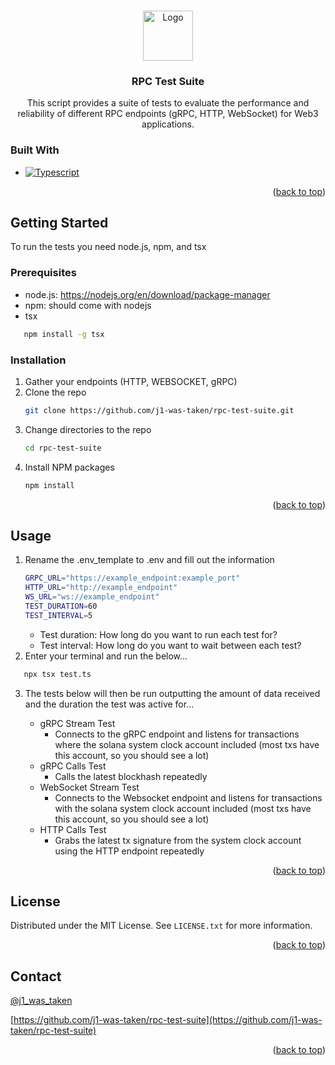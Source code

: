 <!-- Improved compatibility of back to top link: See: https://github.com/othneildrew/Best-README-Template/pull/73 -->

<a id="readme-top"></a>

<!--
*** Thanks for checking out the Best-README-Template. If you have a suggestion
*** that would make this better, please fork the repo and create a pull request
*** or simply open an issue with the tag "enhancement".
*** Don't forget to give the project a star!
*** Thanks again! Now go create something AMAZING! :D
-->

<!-- PROJECT SHIELDS -->
<!--
*** I'm using markdown "reference style" links for readability.
*** Reference links are enclosed in brackets [ ] instead of parentheses ( ).
*** See the bottom of this document for the declaration of the reference variables
*** for contributors-url, forks-url, etc. This is an optional, concise syntax you may use.
*** https://www.markdownguide.org/basic-syntax/#reference-style-links
-->

<!-- PROJECT LOGO -->
<br />
<div align="center">
  <a href="https://github.com/j1-was-taken/rpc-test-suite">
    <img src="images/logo.png" alt="Logo" width="80" height="80">
  </a>

<h3 align="center">RPC Test Suite</h3>

  <p align="center">
    This script provides a suite of tests to evaluate the performance and reliability of different RPC endpoints (gRPC, HTTP, WebSocket) for Web3 applications.
    </p>
</div>

### Built With

- [![Typescript][Typescript]][Typescript-url]

<p align="right">(<a href="#readme-top">back to top</a>)</p>

<!-- GETTING STARTED -->

## Getting Started

To run the tests you need node.js, npm, and tsx

### Prerequisites

- node.js: https://nodejs.org/en/download/package-manager
- npm: should come with nodejs
- tsx

```sh
   npm install -g tsx
```

### Installation

1. Gather your endpoints (HTTP, WEBSOCKET, gRPC)
2. Clone the repo
   ```sh
   git clone https://github.com/j1-was-taken/rpc-test-suite.git
   ```
3. Change directories to the repo
   ```sh
   cd rpc-test-suite
   ```
3. Install NPM packages
   ```sh
   npm install
   ```

<p align="right">(<a href="#readme-top">back to top</a>)</p>

<!-- USAGE EXAMPLES -->

## Usage

1. Rename the .env_template to .env and fill out the information
   ```sh
   GRPC_URL="https://example_endpoint:example_port"
   HTTP_URL="http://example_endpoint"
   WS_URL="ws://example_endpoint"
   TEST_DURATION=60
   TEST_INTERVAL=5
   ```
   - Test duration: How long do you want to run each test for?
   - Test interval: How long do you want to wait between each test?
2. Enter your terminal and run the below...

```sh
   npx tsx test.ts
```

3. The tests below will then be run outputting the amount of data received and the duration the test was active for...

   - gRPC Stream Test
      - Connects to the gRPC endpoint and listens for transactions where the solana system clock account included (most txs have this account, so you should see a lot)
   - gRPC Calls Test
      - Calls the latest blockhash repeatedly
   - WebSocket Stream Test 
      - Connects to the Websocket endpoint and listens for transactions with the solana system clock account included (most txs have this account, so you should see a lot)
   - HTTP Calls Test
      - Grabs the latest tx signature from the system clock account using the HTTP endpoint repeatedly

<p align="right">(<a href="#readme-top">back to top</a>)</p>

<!-- LICENSE -->

## License

Distributed under the MIT License. See `LICENSE.txt` for more information.

<p align="right">(<a href="#readme-top">back to top</a>)</p>

<!-- CONTACT -->

## Contact

[@j1_was_taken](https://twitter.com/j1_was_taken)

[https://github.com/j1-was-taken/rpc-test-suite](https://github.com/j1-was-taken/rpc-test-suite)

<p align="right">(<a href="#readme-top">back to top</a>)</p>

<!-- MARKDOWN LINKS & IMAGES -->
<!-- https://www.markdownguide.org/basic-syntax/#reference-style-links -->

[contributors-shield]: https://img.shields.io/github/contributors/j1-was-taken/rpc-test-suite.svg?style=for-the-badge
[contributors-url]: https://github.com/j1-was-taken/rpc-test-suite/graphs/contributors
[forks-shield]: https://img.shields.io/github/forks/j1-was-taken/rpc-test-suite.svg?style=for-the-badge
[forks-url]: https://github.com/j1-was-taken/rpc-test-suite/network/members
[stars-shield]: https://img.shields.io/github/stars/j1-was-taken/rpc-test-suite.svg?style=for-the-badge
[stars-url]: https://github.com/j1-was-taken/rpc-test-suite/stargazers
[issues-shield]: https://img.shields.io/github/issues/j1-was-taken/rpc-test-suite.svg?style=for-the-badge
[issues-url]: https://github.com/j1-was-taken/rpc-test-suite/issues
[license-shield]: https://img.shields.io/github/license/j1-was-taken/rpc-test-suite.svg?style=for-the-badge
[license-url]: https://github.com/j1-was-taken/rpc-test-suite/blob/master/LICENSE.txt
[linkedin-shield]: https://img.shields.io/badge/-LinkedIn-black.svg?style=for-the-badge&logo=linkedin&colorB=555
[linkedin-url]: https://linkedin.com/in/linkedin_username
[product-screenshot]: images/screenshot.png
[Next.js]: https://img.shields.io/badge/next.js-000000?style=for-the-badge&logo=nextdotjs&logoColor=white
[Next-url]: https://nextjs.org/
[Typescript]: https://shields.io/badge/TypeScript-3178C6?logo=TypeScript&logoColor=FFF&style=flat-square
[Typescript-url]: https://nextjs.org/
[React.js]: https://img.shields.io/badge/React-20232A?style=for-the-badge&logo=react&logoColor=61DAFB
[React-url]: https://reactjs.org/
[Vue.js]: https://img.shields.io/badge/Vue.js-35495E?style=for-the-badge&logo=vuedotjs&logoColor=4FC08D
[Vue-url]: https://vuejs.org/
[Angular.io]: https://img.shields.io/badge/Angular-DD0031?style=for-the-badge&logo=angular&logoColor=white
[Angular-url]: https://angular.io/
[Svelte.dev]: https://img.shields.io/badge/Svelte-4A4A55?style=for-the-badge&logo=svelte&logoColor=FF3E00
[Svelte-url]: https://svelte.dev/
[Laravel.com]: https://img.shields.io/badge/Laravel-FF2D20?style=for-the-badge&logo=laravel&logoColor=white
[Laravel-url]: https://laravel.com
[Bootstrap.com]: https://img.shields.io/badge/Bootstrap-563D7C?style=for-the-badge&logo=bootstrap&logoColor=white
[Bootstrap-url]: https://getbootstrap.com
[JQuery.com]: https://img.shields.io/badge/jQuery-0769AD?style=for-the-badge&logo=jquery&logoColor=white
[JQuery-url]: https://jquery.com
